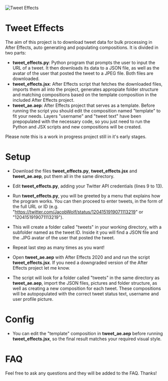 ![Tweet Effects](https://i.imgur.com/cPA6Ez1.png "Tweet Effects")
# Tweet Effects
The aim of this project is to download tweet data for bulk processing in After Effects, auto generating and populating compositions. It is divided in two parts:
* **tweet_effects.py**: Python program that prompts the user to input the URL of a tweet. It then downloads its data to a JSON file, as well as the avatar of the user that posted the tweet to a JPEG file. Both files are downloaded. 
* **tweet_effects.jsx**: After Effects script that fetches the downloaded files, imports them all into the project, generates appropiate folder structure and matching compositions based on the template composition in the included After Effects project.
* **tweet_ae.aep**: After Effects project that serves as a template. Before running the script you should edit the composition named "template" to fit your needs. Layers "username" and "tweet text" have been prepopulated with the necessary code, so you just need to run the Python and JSX scripts and new compositions will be created.

Please note this is a work in progress project still in it's early stages.

# Setup
* Download the files **tweet_effects.py**, **tweet_effects.jsx** and **tweet_ae.aep**, put them all in the same directory.
* Edit **tweet_effects.py**, adding your Twitter API credentials (lines 9 to 13).
* Run **tweet_effects.py**, you will be greeted by a menu that explains how the program works. You can then proceed to enter tweets, in the form of the full URL or ID (e.g. "https://twitter.com/JacobWolf/status/1204151919071113219" or "1204151919071113219").
* This will create a folder called "tweets" in your working directory, with a subfolder named as the tweet ID. Inside it you will find a JSON file and the .JPG avatar of the user that posted the tweet.
* Repeat last step as many times as you want!

* Open **tweet_ae.aep** with After Effects 2020 and and run the script **tweet_effects.jsx**. If you need a downgraded version of the After Effects project let me know.
* The script will look for a folder called "tweets" in the same directory as **tweet_ae.aep**, import the JSON files, pictures and folder structure, as well as creating a new composition for each tweet. These compositions will be autopopulated with the correct tweet status text, username and user profile picture. 

# Config
* You can edit the "template" composition in **tweet_ae.aep** before running **tweet_effects.jsx**, so the final result matches your required visual style.

# FAQ
Feel free to ask any questions and they will be added to the FAQ. Thanks!

